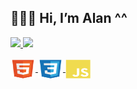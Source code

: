 ##   👨🏻‍💻 Hi, I’m Alan ^^
  <div>
    <a href="https://github.com/alanreiss">
    <img height="160em" src="https://github-readme-stats.vercel.app/api?username=alanreiss&show_icons=true&theme=react&include_all_commits=true&count_private=true"/>
    <img height="160em" src="https://github-readme-stats.vercel.app/api/top-langs/?username=alanreiss&layout=compact&langs_count=7&theme=react"/>
  </div>
  <div style="display: inline_block"><br>
   <img align="center" alt="Alan-HTML" height="30" width="40" src="https://raw.githubusercontent.com/devicons/devicon/master/icons/html5/html5-original.svg">
   <img align="center" alt="Alan-CSS" height="30" width="40" src="https://raw.githubusercontent.com/devicons/devicon/master/icons/css3/css3-original.svg">
   <img align="center" alt="Alan-Js" height="30" width="40" src="https://raw.githubusercontent.com/devicons/devicon/master/icons/javascript/javascript-plain.svg">
  </div>
  

  
  
  
